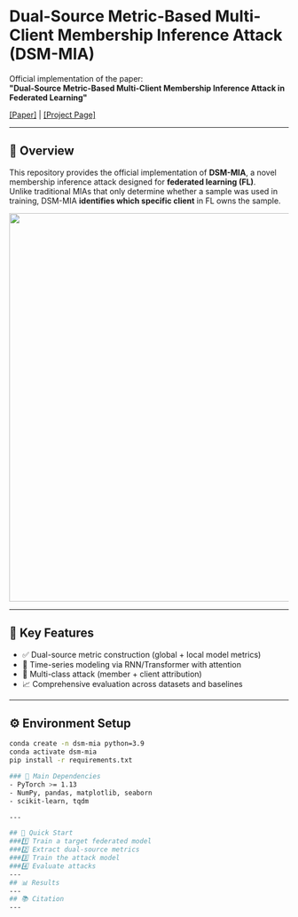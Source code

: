 # Dual-Source Metric-Based Multi-Client Membership Inference Attack (DSM-MIA)

Official implementation of the paper:  
**"Dual-Source Metric-Based Multi-Client Membership Inference Attack in Federated Learning"**

[[Paper]](https://arxiv.org/abs/xxxx.xxxxx) | [[Project Page]](https://github.com/yourname/DSM-MIA)

---

## 🌟 Overview
This repository provides the official implementation of **DSM-MIA**, a novel membership inference attack designed for **federated learning (FL)**.  
Unlike traditional MIAs that only determine whether a sample was used in training, DSM-MIA **identifies which specific client** in FL owns the sample.

<p align="center">
  <img src="assets/framework.png" width="700"/>
</p>

---

## 🧩 Key Features
- ✅ Dual-source metric construction (global + local model metrics)  
- 🔄 Time-series modeling via RNN/Transformer with attention  
- 🧮 Multi-class attack (member + client attribution)  
- 📈 Comprehensive evaluation across datasets and baselines  

---

## ⚙️ Environment Setup

```bash
conda create -n dsm-mia python=3.9
conda activate dsm-mia
pip install -r requirements.txt

### 🧩 Main Dependencies
- PyTorch >= 1.13  
- NumPy, pandas, matplotlib, seaborn  
- scikit-learn, tqdm

---

## 🚀 Quick Start
###1️⃣ Train a target federated model
###2️⃣ Extract dual-source metrics
###3️⃣ Train the attack model
###4️⃣ Evaluate attacks
---
## 📊 Results
---
## 📚 Citation
---
